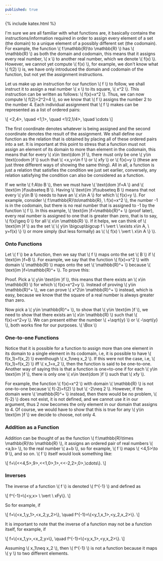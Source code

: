 ```yaml
---
published: true
---
```

{% include katex.html %}

I'm sure we are all familiar with what functions are, it basically contains the instructions/information required in order to assign every element of a set (the domain) to a unique element of a possibly different set (the codomain). For example, the function \\( f:\mathbb{R}\to \mathbb{R} \\) has \\( \mathbb{R} \\) as both the domain and codomain, this means that it assigns every real number, \\( x \\) to another real number, which we denote \\( f(x) \\). However, we cannot yet compute \\( f(x) \\), for example, we don't know what \\( f(2) \\) is, we have only introduced the domain and codomain of the function, but not yet the assignment instructions. 

Let us make up an instruction for our function \\( f \\) to follow, we shall instruct it to assign a real number \\( x \\) to its square, \\( x^2 \\). This instruction can be written as follows: \\( f(x)=x^2 \\). Thus, we can now compute \\( f(2)=2^2=4 \\), so we know that \\( f \\) assigns the number 2 to the number 4. Each individual assignment that \\( f \\) makes can be represented as a list of ordered pairs:

\\[ <2,4>, \quad <1,1>, \quad <1/2,1/4>, \quad \cdots \\]

The first coordinate denotes whatever is being assigned and the second coordinate denotes the result of the assignment. We shall define our function as the relation that is obtained by placing all of these ordered pairs into a set. It is important at this point to stress that a function must not assign an element of its domain to more than element in the codomain, this means that for every \\( x\in \text{dom }f \\), there must only be one \\( y\in \text{codom }f \\) such that \\( <x,y>\in f \\) or \\( xfy \\) or \\( f(x)=y \\) (these are just three different ways of showing the same thing). All in all, a function is just a relation that satisfies the condition we just set earlier, conversely, any relation satisfying the condition can also be considered as a function.

If we write \\( f:A\to B \\), then we must have \\( \text{dom }f=A \\) and \\( \text{im }f\subseteq B \\). Having \\( \text{im }f\subseteq B \\) means that not every \\( y\in B \\) needs to have an \\( x\in A \\) for which \\( f(x)=y \\). For example, consider \\( f:\mathbb{R}\to\mathbb{R}, \ f(x)=x^2 \\), the number -1 is in the codomain, but there is no real number that is assigned to -1 by the function \\( f \\). In this example, \\( \text{im }f=\mathbb{R}^+ \\) (proof later), every real number is assigned to one that is greater than zero, that is to say, \\( f(x)\geq 0 \\) for all \\( x\in \mathbb{R} \\). If it helps, we can think of \\( \text{im }f \\) as the set \\( \\{ y\in \bigcup\bigcup f \ \vert \ \exists x\in A, \ y=f(x) \\} \\) or more simply (but less formally) as \\( \\{ f(x) \ \vert \ x\in A \\} \\).

### Onto Functions

Let \\( f \\) be a function, then we say that \\( f \\) maps onto the set \\( B \\) if \\( \text{im }f=B \\). For example, we say that the function \\( f(x)=x^2 \\) with domain \\( \mathbb{R} \\) maps onto the set \\( \mathbb{R}^+ \\) because \\( \text{im }f=\mathbb{R}^+ \\). To prove this:

Proof. Pick a \\( y\in \text{im }f \\), this means that there exists an \\( x\in \mathbb{R} \\) for which \\( f(x)=x^2=y \\). Instead of proving \\( y\in \mathbb{R}^+ \\), we can prove \\( x^2\in \mathbb{R}^+ \\) instead, which is easy, because we know that the square of a real number is always greater than zero.

Now pick a \\( y\in \mathbb{R}^+ \\), to show that \\( y\in \text{im }f \\), we need to show that there exists an \\( x\in \mathbb{R} \\) such that \\( f(x)=x^2=y \\). We can present either the number \\( +\sqrt{y} \\) or \\( -\sqrt{y} \\), both works fine for our purposes. \\( \Box \\) 

### One-to-one Functions

Notice that it is possible for a function to assign more than one element in its domain to a single element in its codomain, i.e, it is possible to have \\( f(x_1)=f(x_2) \\) eventhough \\( x_1\neq x_2 \\). If this were not the case, i.e, \\( f(x_1)=f(x_2) \\) iff \\( x_1=x_2 \\), then the function is said to be one-to-one. Another way of saying this is that a function is one=to-one if for each \\( y\in \text{im }f \\), there is only one \\( x\in \text{dom }f \\) such that \\( xfy \\).

For example, the function \\( f(x)=x^2 \\) with domain \\( \mathbb{R} \\) is not one-to-one because \\( f(-2)=f(2) \\) but \\( -2\neq 2 \\). However, if the domain were \\( \mathbb{R}^+ \\) instead, then there would be no problem, \\( f(-2) \\) does not exist, it is not defined, and we cannot use it in our argument, thus 2 now becomes the only element in our domain that assigns to 4. Of course, we would have to show that this is true for any \\( y\in \text{im }f \\) we decide to choose, not only 4.

### Addition as a Function

Addition can be thought of as the function \\( f:\mathbb{R}\times \mathbb{R}\to \mathbb{R} \\), it assigns an ordered pair of real numbers \\( <a,b> \\), to the real number \\( a+b \\), so for example, \\( f \\) maps \\( <4,5>\to 9 \\), and so on. \\( f \\) itself would look something like:

\\[ f=\\{<<4,5>,9>,<<1,0>,1>,<<-2,2>,0>,\cdots\\}. \\]

### Inverses

The inverse of a function \\( f \\) is denoted \\( f^{-1} \\) and defined as

\\[ f^{-1}=\\{<y,x> \ \vert \ xFy\\}. \\]

So for example, if

\\[ f=\\{<x_1,y_1>,<x_2,y_2>\\}, \quad f^{-1}=\\{<y_1,x_1>,<y_2,x_2>\\}. \\]

It is important to note that the inverse of a function may not be a function itself, for example, if

\\[ f=\\{<x_1,y>,<x_2,y>\\}, \quad f^{-1}=\\{<y,x_1>,<y,x_2>\\}. \\]

Assuming \\( x_1\neq x_2 \\), then \\( f^{-1} \\) is not a function because it maps \\( y \\) to two different elements.


